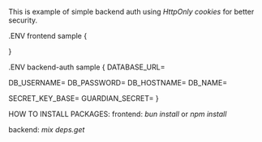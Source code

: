 This is example of simple backend auth using *HttpOnly cookies* for better security.

.ENV frontend sample {

}

.ENV backend-auth sample {
  DATABASE_URL=
  
  DB_USERNAME=
  DB_PASSWORD=
  DB_HOSTNAME=
  DB_NAME=
  
  SECRET_KEY_BASE=
  GUARDIAN_SECRET=
}

HOW TO INSTALL PACKAGES:
  frontend:
    *bun install* or *npm install*

  backend:
    *mix deps.get*
